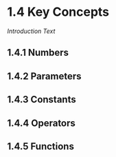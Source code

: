 1.4 Key Concepts
================

*Introduction Text*

1.4.1 Numbers
-------------

1.4.2 Parameters
----------------

1.4.3 Constants
---------------

1.4.4 Operators
---------------

1.4.5 Functions
---------------
